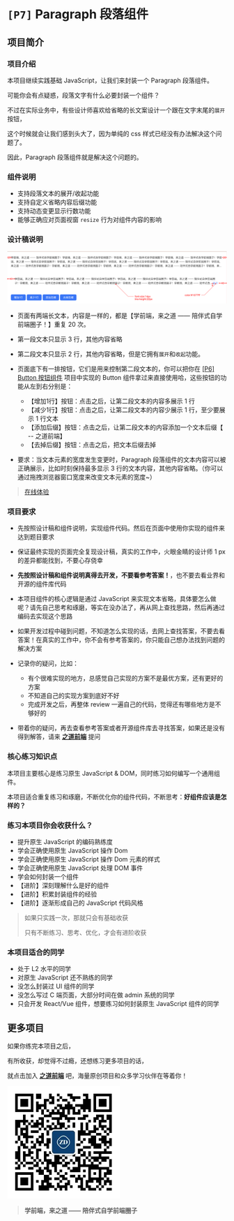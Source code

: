 # `[P7]` Paragraph 段落组件

## 项目简介

### 项目介绍

本项目继续实践基础 JavaScript，让我们来封装一个 Paragraph 段落组件。

可能你会有点疑惑，段落文字有什么必要封装一个组件？

不过在实际业务中，有些设计师喜欢给省略的长文案设计一个跟在文字末尾的`展开`按钮，

这个时候就会让我们感到头大了，因为单纯的 css 样式已经没有办法解决这个问题了。

因此，Paragraph 段落组件就是解决这个问题的。



### 组件说明

- 支持段落文本的展开/收起功能
- 支持自定义省略内容后缀功能
- 支持动态变更显示行数功能
- 能够正确应对页面视窗 `resize` 行为对组件内容的影响



### 设计稿说明

![设计稿](./s1/design/design_paragraph_spec.png)

- 页面有两端长文本，内容是一样的，都是【学前端，来之道 —— 陪伴式自学前端圈子！】重复 20 次。
- 第一段文本只显示 3 行，其他内容省略
- 第二段文本只显示 2 行，其他内容省略，但是它拥有`展开`和`收起`功能。
- 页面底下有一排按钮，它们是用来控制第二段文本的，你可以把你在 [[P6] Button 按钮组件](https://github.com/ZhiDaoFE/P6-button-component) 项目中实现的 Button 组件拿过来直接使用哈，这些按钮的功能从左到右分别是：
  - 【增加1行】按钮：点击之后，让第二段文本的内容多展示 1 行
  - 【减少1行】按钮：点击之后，让第二段文本的内容少展示 1 行，至少要展示 1 行文本
  - 【添加后缀】按钮：点击之后，让第二段文本的内容添加一个文本后缀【 -- 之道前端】
  - 【去掉后缀】按钮：点击之后，把文本后缀去掉

- 要求：当文本元素的宽度发生变更时，Paragraph 段落组件的文本内容可以被正确展示，比如时刻保持最多显示 3 行的文本内容，其他内容省略。（你可以通过拖拽浏览器窗口宽度来改变文本元素的宽度~）


> [在线体验](https://zhidaofe.github.io/P7-paragraph-component/s1/index.html)



### 项目要求

- 先按照设计稿和组件说明，实现组件代码。然后在页面中使用你实现的组件来达到题目要求
- 保证最终实现的页面完全复现设计稿，真实的工作中，火眼金睛的设计师 1 px 的差异都能找到，不要心存侥幸
- **先按照设计稿和组件说明真得去开发，不要看参考答案！**，也不要去看业界和开源的组件库代码
- 本项目组件的核心逻辑是通过 JavaScript 来实现文本省略，具体要怎么做呢？请先自己思考和琢磨，等实在没办法了，再从网上查找思路，然后再通过编码去实现这个思路
- 如果开发过程中碰到问题，不知道怎么实现的话，去网上查找答案，不要去看答案！在真实的工作中，你不会有参考答案的，你只能自己想办法找到问题的解决方案
- 记录你的疑问，比如：
  - 有个很难实现的地方，总感觉自己实现的方案不是最优方案，还有更好的方案
  - 不知道自己的实现方案到底好不好
  - 完成开发之后，再整体 review 一遍自己的代码，觉得还有哪些地方是不够好的

- 带着你的疑问，再去查看参考答案或者开源组件库去寻找答案，如果还是没有得到解答，请来 [**之道前端**](https://kcnrozgf41zs.feishu.cn/wiki/PBj0w5rjUiEWVgktZE0caKOunNc) 提问



### 核心练习知识点

本项目主要核心是练习原生 JavaScript & DOM，同时练习如何编写一个通用组件。

本项目适合重复练习和琢磨，不断优化你的组件代码，不断思考：**好组件应该是怎样的？**



### 练习本项目你会收获什么？

- 提升原生 JavaScript 的编码熟练度
- 学会正确使用原生 JavaScript 操作 Dom
- 学会正确使用原生 JavaScript 操作 Dom 元素的样式
- 学会正确使用原生 JavaScript 处理 DOM 事件
- 学会如何封装一个组件
- 【进阶】深刻理解什么是好的组件
- 【进阶】积累封装组件的经验
- 【进阶】逐渐形成自己的 JavaScript 代码风格

> 如果只实践一次，那就只会有基础收获
>
> 只有不断练习、思考、优化，才会有进阶收获



### 本项目适合的同学

- 处于 L2 水平的同学
- 对原生 JavaScript 还不熟练的同学
- 没怎么封装过 UI 组件的同学
- 没怎么写过 C 端页面，大部分时间在做 admin 系统的同学
- 只会开发 React/Vue 组件，想要练习如何封装原生 JavaScript 组件的同学



## 更多项目

如果你练完本项目之后，

有所收获，却觉得不过瘾，还想练习更多项目的话，

就点击加入 [**之道前端**](https://kcnrozgf41zs.feishu.cn/wiki/PBj0w5rjUiEWVgktZE0caKOunNc) 吧，海量原创项目和众多学习伙伴在等着你！

![公众号二维码](./res/qrcode.jpg)

> **学前端，来之道 —— 陪伴式自学前端圈子**